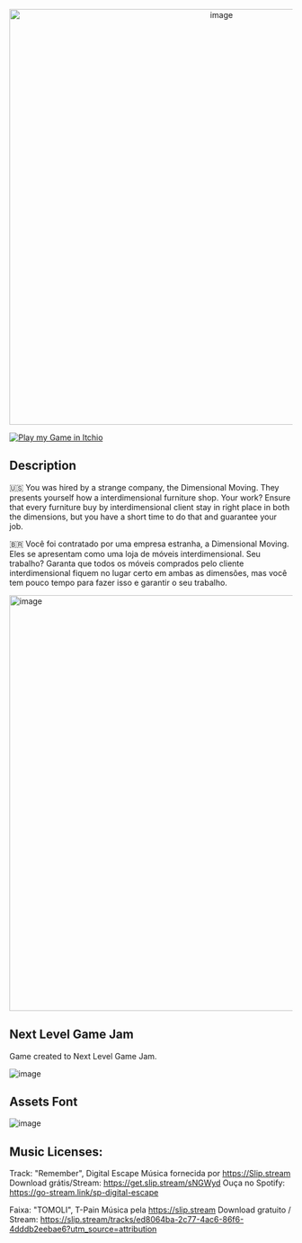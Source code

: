 <p align="center">
  <img width="739" alt="image" src="https://github.com/RamiresTech/Dimensional-Moving/assets/55406858/26f65b87-c068-4e4c-a061-e670dc944f95">
</p>


[![Play my Game in Itchio](https://github.com/RamiresTech/Dimensional-Moving/assets/55406858/6a8fc08e-7f43-4a5e-822f-da21425d103d)](https://ramirestechgames.itch.io/dimensional-moving)


## Description

​🇺🇸 You was hired by a strange company,  the Dimensional Moving. They presents yourself how a interdimensional furniture shop. Your work? Ensure that every furniture buy by interdimensional client stay in right place in both the dimensions, but you have a short time to do that and guarantee your job.

🇧🇷 Você foi contratado por uma empresa estranha, a Dimensional Moving. Eles se apresentam como uma loja de móveis interdimensional. Seu trabalho? Garanta que todos os móveis comprados pelo cliente interdimensional fiquem no lugar certo em ambas as dimensões, mas você tem pouco tempo para fazer isso e garantir o seu trabalho.​​​

<img width="739" alt="image" src="https://github.com/RamiresTech/Dimensional-Moving/assets/55406858/4ec5c820-398d-4932-98ab-163e9b76dc17">

## Next Level Game Jam

Game created to Next Level Game Jam.

![image](https://github.com/RamiresTech/Dimensional-Moving/assets/55406858/a9d79835-c8f2-46d3-8b9e-525838d6fedc)

## Assets Font
![image](https://github.com/RamiresTech/Dimensional-Moving/assets/55406858/5a572e2d-c9fd-40a6-b320-df32844ec3cc)


## Music Licenses:

Track: "Remember", Digital Escape
Música fornecida por https://Slip.stream
Download grátis/Stream: https://get.slip.stream/sNGWyd
Ouça no Spotify: https://go-stream.link/sp-digital-escape

Faixa: "TOMOLI", T-Pain
Música pela https://slip.stream
Download gratuito / Stream: https://slip.stream/tracks/ed8064ba-2c77-4ac6-86f6-4dddb2eebae6?utm_source=attribution
